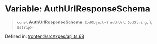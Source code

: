 # Variable: AuthUrlResponseSchema

> `const` **AuthUrlResponseSchema**: `ZodObject`\<\{ `authUrl`: `ZodString`; \}, `$strip`\>

Defined in: [frontend/src/types/api.ts:68](https://github.com/lsendel/sass/blob/ca8b2b87627589617e0de57047e1f50d53e78078/frontend/src/types/api.ts#L68)
